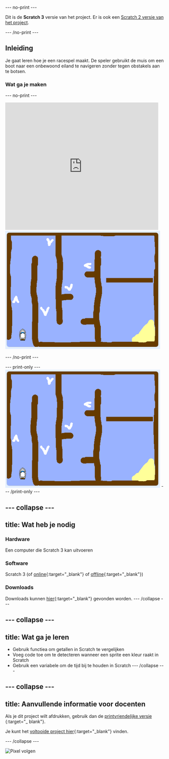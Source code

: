 --- no-print ---

Dit is de **Scratch 3** versie van het project. Er is ook een [Scratch 2 versie van het project](https://projects.raspberrypi.org/nl-NL/projects/boat-race-scratch2).

--- /no-print ---

## Inleiding

Je gaat leren hoe je een racespel maakt. De speler gebruikt de muis om een ​​boot naar een onbewoond eiland te navigeren zonder tegen obstakels aan te botsen.

### Wat ga je maken

--- no-print ---

<div class="scratch-preview">
  <iframe allowtransparency="true" width="485" height="402" src="https://scratch.mit.edu/projects/embed/324794492/?autostart=false" frameborder="0" scrolling="no"></iframe>
  <img src="images/boat_race_demo.png">
</div>

--- /no-print ---

--- print-only --- ![boat race demo](images/boat_race_demo.png) --- /print-only ---

--- collapse ---
---
title: Wat heb je nodig
---

### Hardware

Een computer die Scratch 3 kan uitvoeren

### Software

Scratch 3 (of [online](https://rpf.io/scratchon){:target="_blank"} of [offline](https://rpf.io/scratchoff){:target="_blank"})

### Downloads

Downloads kunnen [hier](http://rpf.io/p/nl-NL/boat-race-go){:target="_blank"} gevonden worden. --- /collapse ---

--- collapse ---
---
title: Wat ga je leren
---

- Gebruik functiea om getallen in Scratch te vergelijken
- Voeg code toe om te detecteren wanneer een sprite een kleur raakt in Scratch
- Gebruik een variabele om de tijd bij te houden in Scratch --- /collapse ---

--- collapse ---
---
title: Aanvullende informatie voor docenten
---

Als je dit project wilt afdrukken, gebruik dan de [ printvriendelijke versie ](https://projects.raspberrypi.org/nl-NL/projects/boat-race/print){:target="_ blank"}.

Je kunt het [voltooide project hier](http://rpf.io/p/nl-NL/boat-race-get){:target="_blank"} vinden.

--- /collapse ---

![Pixel volgen](https://code.org/api/hour/begin_codeclub_boatrace.png)